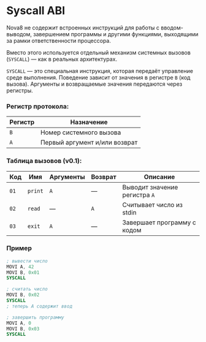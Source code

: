 # Syscall ABI

Nova8 не содержит встроенных инструкций для работы с вводом-выводом, завершением программы и другими функциями, выходящими за рамки ответственности процессора.

Вместо этого используется отдельный механизм системных вызовов (`SYSCALL`) — как в реальных архитектурах.

`SYSCALL` — это специальная инструкция, которая передаёт управление среде выполнения. Поведение зависит от значения в регистре `B` (код вызова). Аргументы и возвращаемые значения передаются через регистры.

### Регистр протокола:

| Регистр | Назначение                    |
|---------|-------------------------------|
| `B`     | Номер системного вызова       |
| `A`     | Первый аргумент и/или возврат |

### Таблица вызовов (v0.1):

| Код  | Имя     | Аргументы | Возврат | Описание                      |
|------|---------|-----------|---------|-------------------------------|
| `01` | `print` | `A`       | —       | Выводит значение регистра `A` |
| `02` | `read`  | —         | `A`     | Считывает число из stdin      |
| `03` | `exit`  | `A`       | —       | Завершает программу с кодом   |

### Пример

```asm
; вывести число
MOVI A, 42
MOVI B, 0x01
SYSCALL

; считать число
MOVI B, 0x02
SYSCALL
; теперь A содержит ввод

; завершить программу
MOVI A, 0
MOVI B, 0x03
SYSCALL
```